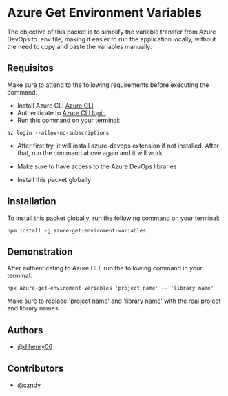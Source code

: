 # Azure Get Environment Variables

The objective of this packet is to simplify the variable transfer from Azure DevOps to .env file, making it easier to run the application locally, without the need to copy and paste the variables manually.

## Requisitos

Make sure to attend to the following requirements before executing the command:

- Install Azure CLI [Azure CLI](https://learn.microsoft.com/en-us/cli/azure/install-azure-cli-windows?tabs=azure-cli)
- Authenticate to [Azure CLI login](https://learn.microsoft.com/pt-br/cli/azure/)
- Run this command on your terminal:

```
az login --allow-no-subscriptions
```

- After first try, it will install azure-devops extension if not installed. After that, run the command above again and it will work

- Make sure to have access to the Azure DevOps libraries
- Install this packet globally

## Installation

To install this packet globally, run the following command on your terminal:

```
npm install -g azure-get-enviroment-variables
```

## Demonstration

After authenticating to Azure CLI, run the following command in your terminal:

```
npx azure-get-enviroment-variables 'project name' -- 'library name'
```

Make sure to replace 'project name' and 'library name' with the real project and library names.

## Authors

- [@dihenry06](https://github.com/Dihenry06)

## Contributors

- [@czndy](https://github.com/czndy)